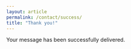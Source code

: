 ```yaml
---
layout: article
permalink: /contact/success/
title: "Thank you!"
---
```

<p class="notice-success">
	Your message has been successfully delivered.
</p>